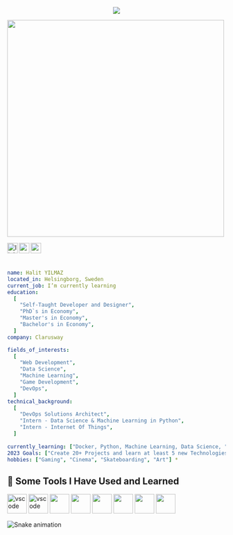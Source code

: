 <p align="center">
  <img src="https://capsule-render.vercel.app/api?text=Hey Everyone!🕹️&animation=fadeIn&type=waving&color=gradient&height=100"/>
</p>


<img src="[https://camo.githubusercontent.com/d62a4bc4d1293389e3d3181fb2f5c30c84b7a3be6c53cc82f3f9c0de559bef19/68747470733a2f2f692e67697068792e636f6d2f6d656469612f7132313747556e664b416d4a6c46636a42582f67697068792e77656270](http://imgur.com/gallery/hDOfuOx)" width="500" />
</p>

[<img align="left" alt="linkedin | LinkedIn" width="24px" src="https://raw.githubusercontent.com/peterthehan/peterthehan/master/assets/linkedin.svg" />][linkedin]
[<img align="left" height="24" width="24" src="https://img.icons8.com/3d-fluency/452/3d-fluency-instagram-logo.png" />][instagram]
[<img align="left" height="24" width="24" src="https://upload.wikimedia.org/wikipedia/commons/7/7e/Gmail_icon_%282020%29.svg" />][gmail]


<br />


[instagram]: https://www.instagram.com/notusingfornow03030303
[linkedin]: https://www.linkedin.com/in/hltylmz/
[gmail]: mailto:halityilmazofficial@gmail.com
<br />




```yaml 
name: Halit YILMAZ
located_in: Helsingborg, Sweden
current_job: I’m currently learning
education:
  [
    "Self-Taught Developer and Designer",
    "PhD`s in Economy", 
    "Master's in Economy",
    "Bachelor's in Economy",
  ]
company: Clarusway

fields_of_interests:
  [
    "Web Development",
    "Data Science",
    "Machine Learning",
    "Game Development",
    "DevOps",
  ]
technical_background:
  [
    "DevOps Solutions Architect",
    "Intern - Data Science & Machine Learning in Python",
    "Intern - Internet Of Things",
  ]
  
currently_learning: ["Docker, Python, Machine Learning, Data Science, "]
2023 Goals: ["Create 20+ Projects and learn at least 5 new Technologies."]
hobbies: ["Gaming", "Cinema", "Skateboarding", "Art"] * 
```

<h2> 🚀  Some Tools I Have Used and Learned</h2> 
<p align="left"> 
<img src="https://cdn.jsdelivr.net/gh/devicons/devicon/icons/vscode/vscode-original.svg" alt="vscode" width="45" height="45"/> 
<img src="https://cdn.jsdelivr.net/gh/devicons/devicon/icons/pandas/pandas-original.svg" alt="vscode" width="45" height="45"/> 
<img src="https://cdn.jsdelivr.net/gh/devicons/devicon/icons/python/python-original-wordmark.svg" width="45" height="45"/>
<img src="https://cdn.jsdelivr.net/gh/devicons/devicon/icons/jupyter/jupyter-original-wordmark.svg" width="45" height="45"/>
<img src="https://cdn.jsdelivr.net/gh/devicons/devicon/icons/numpy/numpy-original-wordmark.svg" width="45" height="45"/>
<img src="https://cdn.jsdelivr.net/gh/devicons/devicon/icons/linux/linux-original.svg" width="45" height="45"/>
<img src="https://cdn.jsdelivr.net/gh/devicons/devicon/icons/mysql/mysql-original-wordmark.svg" width="45" height="45"/>
<img src="https://cdn.jsdelivr.net/gh/devicons/devicon/icons/github/github-original-wordmark.svg" width="45" height="45"/>
          
                       
  
  
   
          
![Snake animation](https://github.com/thepiyushmalhotra/thepiyushmalhotra/blob/output/github-contribution-grid-snake.svg)





